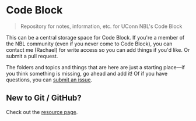 # Code Block

>Repository for notes, information, etc. for UConn NBL's Code Block

This can be a central storage space for Code Block. If you're a member of the NBL
community (even if you never come to Code Block), you can contact me (Rachael)
for write access so you can add things if you'd like. Or submit a pull request.

The folders and topics and things that are here are just a starting place—if you
think something is missing, go ahead and add it! Of if you have questions, you can
[submit an issue](https://github.com/cranndarach/codeblock/issues).

## New to Git / GitHub?

Check out the [resource page](learning-materials/git-and-github.md).
